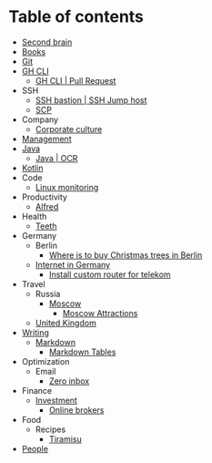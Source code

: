 # Table of contents
* [Second brain](second-brain)
* [Books](books)
* [Git](git)
* [GH CLI](gh-cli)
  * [GH CLI | Pull Request](gh-cli/gh-cli-pr.md)
* SSH
  * [SSH bastion | SSH Jump host](ssh/ssh-jump-host.md)
  * [SCP](ssh/scp.md)
* Company
  * [Corporate culture](company/corporate-culture)
* [Management](management)
* [Java](java)
  * [Java | OCR](java/ocr)
* [Kotlin](kotlin)
* Code
  * [Linux monitoring](code/linux-monitoring.md)
* Productivity
  * [Alfred](productivity/alfred)
* Health
  * [Teeth](health/teeth.md)
* Germany
  * Berlin
    * [Where is to buy Christmas trees in Berlin](germany/berlin/christmas-tree.md)
  * [Internet in Germany](germany/internet)
    * [Install custom router for telekom](germany/internet/telekom-install-custom-router.md)
* Travel
  * Russia
    * [Moscow](travel/russia/moscow)
      * [Moscow Attractions](travel/russia/moscow/attraction)
  * [United Kingdom](travel/uk)
* [Writing](writing)
  * [Markdown](writing/markdown)
    * [Markdown Tables](writing/markdown/tables.md)
* Optimization
  * Email
    * [Zero inbox](optimization/email/zero-inbox.md)
* Finance
  * [Investment](finance/investment)
    * [Online brokers](finance/investment/online-brokers.md)
* Food
  * Recipes
    * [Tiramisu](food/recipes/tiramisu.md)
* [People](people)
